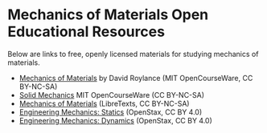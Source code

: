 # Mechanics of Materials Open Educational Resources

Below are links to free, openly licensed materials for studying mechanics of materials.

- [Mechanics of Materials](https://ocw.mit.edu/courses/3-032-mechanical-behavior-of-materials-fall-2007/) by David Roylance (MIT OpenCourseWare, CC BY-NC-SA)
- [Solid Mechanics](https://ocw.mit.edu/courses/2-001-mechanics-materials-i-fall-2006/) MIT OpenCourseWare (CC BY-NC-SA)
- [Mechanics of Materials](https://eng.libretexts.org/Bookshelves/Mechanics_of_Materials) (LibreTexts, CC BY-NC-SA)
- [Engineering Mechanics: Statics](https://openstax.org/details/books/statics) (OpenStax, CC BY 4.0)
- [Engineering Mechanics: Dynamics](https://openstax.org/details/books/dynamics) (OpenStax, CC BY 4.0)

